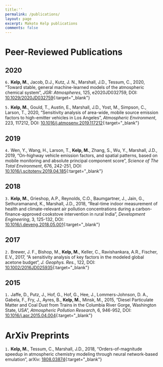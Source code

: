 ```yaml
---
title:''
permalink: /publications/
layout: page
excerpt: Makoto Kelp publications
comments: false
---
```

# Peer-Reviewed Publications

## **2020**

`6.` **Kelp, M.**, Jacob, D.J., Kutz, J. N., Marshall, J.D., Tessum, C., 2020, “Toward stable, general
machine-learned models of the atmospheric chemical system”, *JGR: Atmospheres*, 125, e2020JD032759,
DOI: [10.1029/2020JD032759](https://agupubs.onlinelibrary.wiley.com/doi/10.1029/2020JD032759){:target="_blank"}

`5.` **Kelp, M.**, Gould, T., Austin, E., Marshall, J.D., Yost, M., Simpson, C., Larson, T., 2020,
“Sensitivity analysis of area-wide, mobile source emission factors to high-emitter vehicles in Los
Angeles”, *Atmospheric Environment*, 223, 117212, DOI: [10.1016/j.atmosenv.2019.117212](https://www.sciencedirect.com/science/article/abs/pii/S1352231019308519){:target="_blank"}

## **2019**

`4.` Wen, Y., Wang, H., Larson, T., **Kelp, M.**, Zhang, S., Wu, Y., Marshall, J.D., 2019, “On-highway
vehicle emission factors, and spatial patterns, based on mobile monitoring and absolute principal
component score”, *Science of The Total Environment*, 676, 242-251, DOI: [10.1016/j.scitotenv.2019.04.185](https://www.sciencedirect.com/science/article/abs/pii/S0048969719317140){:target="_blank"}

## **2018**

`3.` **Kelp, M.**, Grieshop, A.P., Reynolds, C.O., Baumgartner, J., Jain, G., Sethuramanand, K.,
Marshall, J.D., 2018, “Real-time indoor measurement of health and climate-relevant air pollution
concentrations during a carbon-finance-approved cookstove intervention in rural India”, *Development Engineering*, 3, 125-132, DOI: [10.1016/j.deveng.2018.05.001](https://www.sciencedirect.com/science/article/pii/S2352728517300726){:target="_blank"}

## **2017**
`2.`  Brewer, J. F., Bishop, M., **Kelp, M.**, Keller, C., Ravishankara, A.R., Fischer, E.V., 2017, “A
sensitivity analysis of key factors in the modeled global acetone budget”, *J. Geophys. Res.*, 122,
DOI: [10.1002/2016JD025935](https://agupubs.onlinelibrary.wiley.com/doi/full/10.1002/2016JD025935){:target="_blank"}

## **2015**
`1.`  Jaffe, D., Putz, J., Hof, G., Hof, G., Hee, J., Lommers-Johnson, D. A., Gabela, F., Fry, J.,
Ayres, B., **Kelp, M.**, Minsk, M., 2015, “Diesel Particulate Matter and Coal Dust from Trains in
the Columbia River Gorge, Washington State, USA”, *Atmospheric Pollution Research*, 6, 946-952,
DOI: [10.1016/j.apr.2015.04.004](https://www.sciencedirect.com/science/article/abs/pii/S1309104215000057){:target="_blank"}


# **ArXiv Preprints**
`1.` **Kelp, M.**, Tessum, C., Marshall, J.D., 2018, “Orders-of-magnitude speedup in atmospheric chemistry modeling through neural network-based emulation”, arXiv: [1808.03874](https://arxiv.org/abs/1808.03874){:target="_blank"}
